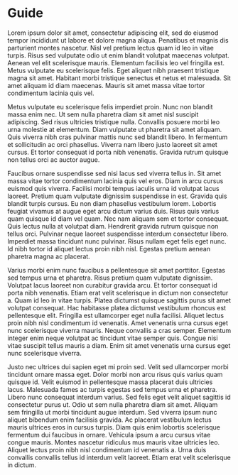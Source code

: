 # Guide

Lorem ipsum dolor sit amet, consectetur adipiscing elit, sed do eiusmod tempor incididunt ut labore et dolore magna aliqua. Penatibus et magnis dis parturient montes nascetur. Nisl vel pretium lectus quam id leo in vitae turpis. Risus sed vulputate odio ut enim blandit volutpat maecenas volutpat. Aenean vel elit scelerisque mauris. Elementum facilisis leo vel fringilla est. Metus vulputate eu scelerisque felis. Eget aliquet nibh praesent tristique magna sit amet. Habitant morbi tristique senectus et netus et malesuada. Sit amet aliquam id diam maecenas. Mauris sit amet massa vitae tortor condimentum lacinia quis vel.

Metus vulputate eu scelerisque felis imperdiet proin. Nunc non blandit massa enim nec. Ut sem nulla pharetra diam sit amet nisl suscipit adipiscing. Sed risus ultricies tristique nulla. Convallis posuere morbi leo urna molestie at elementum. Diam vulputate ut pharetra sit amet aliquam. Quis viverra nibh cras pulvinar mattis nunc sed blandit libero. In fermentum et sollicitudin ac orci phasellus. Viverra nam libero justo laoreet sit amet cursus. Et tortor consequat id porta nibh venenatis. Gravida rutrum quisque non tellus orci ac auctor augue.

Faucibus ornare suspendisse sed nisi lacus sed viverra tellus in. Sit amet massa vitae tortor condimentum lacinia quis vel eros. Diam in arcu cursus euismod quis viverra. Facilisi morbi tempus iaculis urna id volutpat lacus laoreet. Pretium quam vulputate dignissim suspendisse in est. Gravida quis blandit turpis cursus. Eu non diam phasellus vestibulum lorem. Lobortis feugiat vivamus at augue eget arcu dictum varius duis. Risus quis varius quam quisque id diam vel quam. Nec nam aliquam sem et tortor consequat. Quis lectus nulla at volutpat diam. Hendrerit gravida rutrum quisque non tellus orci. Pulvinar neque laoreet suspendisse interdum consectetur libero. Imperdiet massa tincidunt nunc pulvinar. Risus nullam eget felis eget nunc. Id nibh tortor id aliquet lectus proin nibh nisl. Egestas pretium aenean pharetra magna ac placerat.

Varius morbi enim nunc faucibus a pellentesque sit amet porttitor. Egestas sed tempus urna et pharetra. Risus pretium quam vulputate dignissim. Volutpat lacus laoreet non curabitur gravida arcu. Et tortor consequat id porta nibh venenatis. Etiam erat velit scelerisque in dictum non consectetur a. Quam id leo in vitae turpis. Platea dictumst quisque sagittis purus sit amet volutpat consequat. Hac habitasse platea dictumst vestibulum rhoncus est pellentesque elit. Fringilla est ullamcorper eget nulla facilisi. Aliquet lectus proin nibh nisl condimentum id venenatis. Amet venenatis urna cursus eget nunc scelerisque viverra mauris. Neque convallis a cras semper. Elementum integer enim neque volutpat ac tincidunt vitae semper quis. Congue nisi vitae suscipit tellus mauris a diam. Enim sit amet venenatis urna cursus eget nunc scelerisque viverra.

Justo nec ultrices dui sapien eget mi proin sed. Velit sed ullamcorper morbi tincidunt ornare massa eget. Dolor morbi non arcu risus quis varius quam quisque id. Velit euismod in pellentesque massa placerat duis ultricies lacus. Malesuada fames ac turpis egestas sed tempus urna et pharetra. Libero nunc consequat interdum varius. Sed felis eget velit aliquet sagittis id consectetur purus ut. Odio ut sem nulla pharetra diam sit amet. Aliquam sem fringilla ut morbi tincidunt augue interdum. Sed viverra ipsum nunc aliquet bibendum enim facilisis gravida. Ac placerat vestibulum lectus mauris ultrices eros in cursus turpis. Diam quis enim lobortis scelerisque fermentum dui faucibus in ornare. Vehicula ipsum a arcu cursus vitae congue mauris. Montes nascetur ridiculus mus mauris vitae ultricies leo. Aliquet lectus proin nibh nisl condimentum id venenatis a. Urna duis convallis convallis tellus id interdum velit laoreet. Etiam erat velit scelerisque in dictum.
